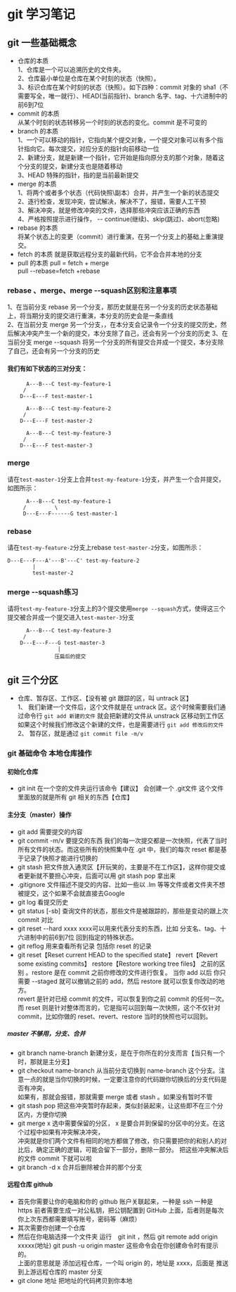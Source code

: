 # git 学习笔记
## git 一些基础概念

- 仓库的本质<br> 1、仓库是一个可以追溯历史的文件夹。<br>2、仓库最小单位是仓库在某个时刻的状态（快照）。<br>
3、标识仓库在某个时刻的状态（快照）。如下四种：commit 对象的 sha1（不需要写全，唯一就行）、HEAD(当前指针)、branch 名字、tag、十六进制中的前6到7位
- commit 的本质<br> 从某个时刻的状态转移另一个时刻的状态的变化。commit 是不可变的
- branch 的本质 <br>
1、一个可以移动的指针，它指向某个提交对象，一个提交对象可以有多个指针指向它。每次提交，对应分支的指针向前移动一位<br>
2、新建分支，就是新建一个指针，它开始是指向原分支的那个对象，随着这个分支的提交，新建分支也是随着移动<br>
3、HEAD 特殊的指针，指的是当前最新提交
- merge 的本质<br>
1、将两个或者多个状态（代码快照\副本）合并，并产生一个新的状态提交<br>
2、逐行检查，发现冲突，尝试解决，解决不了，报错，需要人工干预<br>
3、解决冲突，就是修改冲突的文件，选择那些冲突应该正确的东西<br>
4、严格按照提示进行操作， -- continue(继续)、skip(跳过)、abort(忽略)
- rebase 的本质<br>
将某个状态上的变更（commit）进行重演，在另一个分支上的基础上重演提交。
- fetch 的本质 
就是获取远程分支的最新代码，它不会合并本地的分支
- pull 的本质
pull = fetch + merge<br>
pull --rebase=fetch +rebase

### rebase 、merge、merge --squash区别和注意事项
1、在当前分支 rebase 另一个分支，那历史就是在另一个分支的历史状态基础上，将当期分支的提交进行重演，本分支的历史会是一条直线<br>
2、在当前分支 merge 另一个分支，，在本分支会记录令一个分支的提交历史，然后解决冲突产生一个新的提交，本分支除了自己，还会有另一个分支的历史
3、在当前分支 merge --squash 将另一个分支的所有提交合并成一个提交，本分支除了自己，还会有另一个分支的历史<br>
#### 我们有如下状态的三对分支：

```
	  A---B---C test-my-feature-1
	 /
    D---E---F test-master-1
    
	  A---B---C test-my-feature-2
	 /
    D---E---F test-master-2

	  A---B---C test-my-feature-3
	 /
    D---E---F test-master-3 
```

### merge

请在`test-master-1`分支上合并`test-my-feature-1`分支，并产生一个合并提交，如图所示：

```
	  A---B---C test-my-feature-1
	 /         \
     D---E---F------G test-master-1
```

### rebase

请在`test-my-feature-2`分支上rebase `test-master-2`分支，如图所示：

```
D---E---F---A'---B'---C' test-my-feature-2
        |
        test-master-2
```

### merge --squash练习

请将`test-my-feature-3`分支上的3个提交使用`merge --squash`方式，使得这三个提交被合并成一个提交进入`test-master-3`分支

```
	  A---B---C test-my-feature-3
	 /
    D---E---F---G test-master-3 
                |
               压扁后的提交
```


## git 三个分区 
- 仓库、暂存区、工作区、【没有被 git 跟踪的区，叫 untrack 区】<br>
1、 我们新建一个文件后，这个文件就是在 untrack 区。这个时候需要我们通过命令行 ` git add 新建的文件 ` 就会把新建的文件从 unstrack 区移动到工作区<br>
如果这个时候我们修改这个新建的文件，也是需要进行 ` git add 修改后的文件 ` 
2、 暂存区，就是通过 ` git commit file -m/v ` 
### git 基础命令 本地仓库操作
#### 初始化仓库
- git init 在一个空的文件夹运行该命令【建议】 会创建一个 .git文件 这个文件里面放的就是所有 git 相关的东西【仓库】
#### 主分支（master）操作
- git add 需要提交的内容
- git commit -m/v 要提交的东西 我们的每一次提交都是一次快照，代表了当时所有文件的状态。而这些所有的快照集中在 .git 中，我们的每次 reset 都是基于记录了快照才能进行切换的
- git stash 把文件放入通灵区【开玩笑的，主要是不在工作区】，这样你提交或者更新就不要担心冲突，后面可以用 git stash pop 拿出来
- .gitignore 文件描述不提交的内容、比如一些以 .lm 等等文件或者文件夹不想被提交，这个如果不会就直接去Google
- git log 看提交历史
- git status [-sb] 查询文件的状态，那些文件是被跟踪的，那些是变动的跟上次 commit 对比
- git reset --hard xxxx xxxx可以用来代表分支的东西，比如 分支名、tag、十六进制中的前6到7位 回到指定的特殊状态。
- git reflog 用来查看所有记录 包括你 reset 的记录
- git reset【Reset current HEAD to the specified state】 revert【Revert some existing commits】 restore【Restore working tree files】 之前的区别 。restore 是在 commit 之前你修改的文件进行恢复。 当你 add 以后 你只需要 --staged 就可以撤销之前的 add，然后 restore 就可以恢复你改动的地方。<br>revert 是针对已经 commit 的文件，可以恢复到你之前 commit 的任何一次。 而 reset 则是针对整体而言的，它是指可以回到每一次快照，这个不仅针对 commit，比如你做的 reset、revert、restore 当时的快照也可以回到。
##### master 不够用，分支、合并
- git branch name-branch 新建分支，是在于你所在的分支而言【当只有一个时，那就是主分支】
- git checkout name-branch 从当前分支切换到 name-branch 这个分支。注意一点的就是当你切换的时候，一定要注意你的代码跟你切换后的分支代码是否有冲突，<br>
如果有，那就会报错，那就需要 merge 或者 stash 。如果没有暂时不管
- git stash pop 把这些冲突暂时存起来，类似封装起来，让这些即不在三个分区内，方便你切换
- git merge x 选中需要保留的分区， x 是要合并到保留的分区中的分支。在这个过程中如果有冲突解决冲突，<br>
冲突就是你们两个文件有相同的地方都做了修改，你只需要把你的和别人的对比后，确定正确的逻辑，可能会留下一部分，删除一部分。
把这些冲突解决后的文件 commit 下就可以啦
- git branch -d x 合并后删除被合并的那个分支
#### 远程仓库 github
- 首先你需要让你的电脑和你的 github 账户关联起来，一种是 ssh 一种是 https 前者需要生成一对公私钥，把公钥配置到 GitHub 上面，后者则是每次你上次东西都需要填写账号，密码等（麻烦）
- 其次需要你创建一个仓库
- 然后在你电脑选择一个文件夹 运行　git init ，然后 git remote add origin xxxxx(地址) git push -u origin master 这些命令会在你创建命令时有提示的。<br> 上面的意思就是 添加远程仓库，一个叫 origin 的，地址是 xxxx，后面是 推送到上游远程仓库的 master 分支
- git clone 地址 把地址的代码拷贝到你本地
